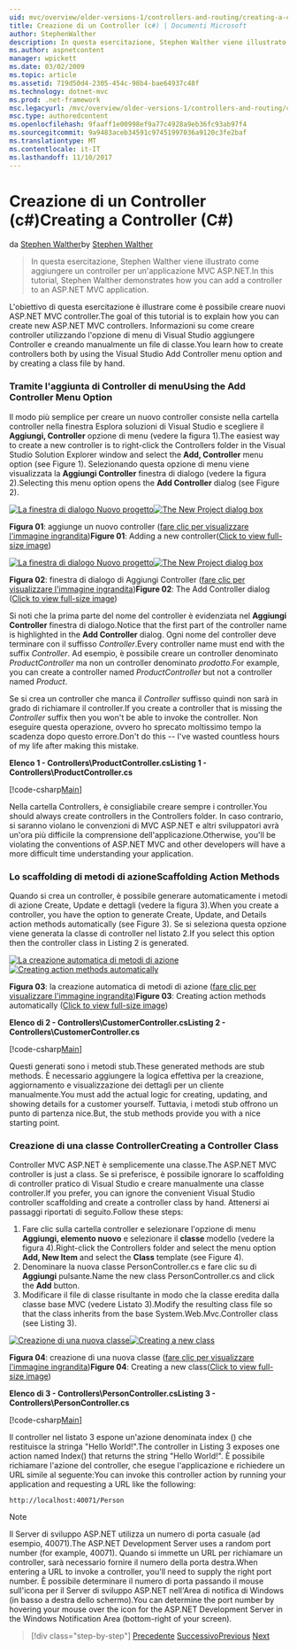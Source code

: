 ```yaml
---
uid: mvc/overview/older-versions-1/controllers-and-routing/creating-a-controller-cs
title: Creazione di un Controller (c#) | Documenti Microsoft
author: StephenWalther
description: In questa esercitazione, Stephen Walther viene illustrato come aggiungere un controller per un'applicazione MVC ASP.NET.
ms.author: aspnetcontent
manager: wpickett
ms.date: 03/02/2009
ms.topic: article
ms.assetid: 719d50d4-2305-454c-98b4-bae64937c48f
ms.technology: dotnet-mvc
ms.prod: .net-framework
msc.legacyurl: /mvc/overview/older-versions-1/controllers-and-routing/creating-a-controller-cs
msc.type: authoredcontent
ms.openlocfilehash: 9faaff1e00998ef9a77c4928a9eb36fc93ab97f4
ms.sourcegitcommit: 9a9483aceb34591c97451997036a9120c3fe2baf
ms.translationtype: MT
ms.contentlocale: it-IT
ms.lasthandoff: 11/10/2017
---
```

<a name="creating-a-controller-c"></a><span data-ttu-id="c9ef0-103">Creazione di un Controller (c#)</span><span class="sxs-lookup"><span data-stu-id="c9ef0-103">Creating a Controller (C#)</span></span>
====================
<span data-ttu-id="c9ef0-104">da [Stephen Walther](https://github.com/StephenWalther)</span><span class="sxs-lookup"><span data-stu-id="c9ef0-104">by [Stephen Walther](https://github.com/StephenWalther)</span></span>

> <span data-ttu-id="c9ef0-105">In questa esercitazione, Stephen Walther viene illustrato come aggiungere un controller per un'applicazione MVC ASP.NET.</span><span class="sxs-lookup"><span data-stu-id="c9ef0-105">In this tutorial, Stephen Walther demonstrates how you can add a controller to an ASP.NET MVC application.</span></span>


<span data-ttu-id="c9ef0-106">L'obiettivo di questa esercitazione è illustrare come è possibile creare nuovi ASP.NET MVC controller.</span><span class="sxs-lookup"><span data-stu-id="c9ef0-106">The goal of this tutorial is to explain how you can create new ASP.NET MVC controllers.</span></span> <span data-ttu-id="c9ef0-107">Informazioni su come creare controller utilizzando l'opzione di menu di Visual Studio aggiungere Controller e creando manualmente un file di classe.</span><span class="sxs-lookup"><span data-stu-id="c9ef0-107">You learn how to create controllers both by using the Visual Studio Add Controller menu option and by creating a class file by hand.</span></span>

### <a name="using-the-add-controller-menu-option"></a><span data-ttu-id="c9ef0-108">Tramite l'aggiunta di Controller di menu</span><span class="sxs-lookup"><span data-stu-id="c9ef0-108">Using the Add Controller Menu Option</span></span>

<span data-ttu-id="c9ef0-109">Il modo più semplice per creare un nuovo controller consiste nella cartella controller nella finestra Esplora soluzioni di Visual Studio e scegliere il **Aggiungi, Controller** opzione di menu (vedere la figura 1).</span><span class="sxs-lookup"><span data-stu-id="c9ef0-109">The easiest way to create a new controller is to right-click the Controllers folder in the Visual Studio Solution Explorer window and select the **Add, Controller** menu option (see Figure 1).</span></span> <span data-ttu-id="c9ef0-110">Selezionando questa opzione di menu viene visualizzata la **Aggiungi Controller** finestra di dialogo (vedere la figura 2).</span><span class="sxs-lookup"><span data-stu-id="c9ef0-110">Selecting this menu option opens the **Add Controller** dialog (see Figure 2).</span></span>


<span data-ttu-id="c9ef0-111">[![La finestra di dialogo Nuovo progetto](creating-a-controller-cs/_static/image1.jpg)](creating-a-controller-cs/_static/image1.png)</span><span class="sxs-lookup"><span data-stu-id="c9ef0-111">[![The New Project dialog box](creating-a-controller-cs/_static/image1.jpg)](creating-a-controller-cs/_static/image1.png)</span></span>

<span data-ttu-id="c9ef0-112">**Figura 01**: aggiunge un nuovo controller ([fare clic per visualizzare l'immagine ingrandita](creating-a-controller-cs/_static/image2.png))</span><span class="sxs-lookup"><span data-stu-id="c9ef0-112">**Figure 01**: Adding a new controller([Click to view full-size image](creating-a-controller-cs/_static/image2.png))</span></span>


<span data-ttu-id="c9ef0-113">[![La finestra di dialogo Nuovo progetto](creating-a-controller-cs/_static/image2.jpg)](creating-a-controller-cs/_static/image3.png)</span><span class="sxs-lookup"><span data-stu-id="c9ef0-113">[![The New Project dialog box](creating-a-controller-cs/_static/image2.jpg)](creating-a-controller-cs/_static/image3.png)</span></span>

<span data-ttu-id="c9ef0-114">**Figura 02**: finestra di dialogo di Aggiungi Controller ([fare clic per visualizzare l'immagine ingrandita](creating-a-controller-cs/_static/image4.png))</span><span class="sxs-lookup"><span data-stu-id="c9ef0-114">**Figure 02**: The Add Controller dialog ([Click to view full-size image](creating-a-controller-cs/_static/image4.png))</span></span>


<span data-ttu-id="c9ef0-115">Si noti che la prima parte del nome del controller è evidenziata nel **Aggiungi Controller** finestra di dialogo.</span><span class="sxs-lookup"><span data-stu-id="c9ef0-115">Notice that the first part of the controller name is highlighted in the **Add Controller** dialog.</span></span> <span data-ttu-id="c9ef0-116">Ogni nome del controller deve terminare con il suffisso *Controller*.</span><span class="sxs-lookup"><span data-stu-id="c9ef0-116">Every controller name must end with the suffix *Controller*.</span></span> <span data-ttu-id="c9ef0-117">Ad esempio, è possibile creare un controller denominato *ProductController* ma non un controller denominato *prodotto*.</span><span class="sxs-lookup"><span data-stu-id="c9ef0-117">For example, you can create a controller named *ProductController* but not a controller named *Product*.</span></span>


<span data-ttu-id="c9ef0-118">Se si crea un controller che manca il *Controller* suffisso quindi non sarà in grado di richiamare il controller.</span><span class="sxs-lookup"><span data-stu-id="c9ef0-118">If you create a controller that is missing the *Controller* suffix then you won't be able to invoke the controller.</span></span> <span data-ttu-id="c9ef0-119">Non eseguire questa operazione, ovvero ho sprecato moltissimo tempo la scadenza dopo questo errore.</span><span class="sxs-lookup"><span data-stu-id="c9ef0-119">Don't do this -- I've wasted countless hours of my life after making this mistake.</span></span>


<span data-ttu-id="c9ef0-120">**Elenco 1 - Controllers\ProductController.cs**</span><span class="sxs-lookup"><span data-stu-id="c9ef0-120">**Listing 1 - Controllers\ProductController.cs**</span></span>

[!code-csharp[Main](creating-a-controller-cs/samples/sample1.cs)]

<span data-ttu-id="c9ef0-121">Nella cartella Controllers, è consigliabile creare sempre i controller.</span><span class="sxs-lookup"><span data-stu-id="c9ef0-121">You should always create controllers in the Controllers folder.</span></span> <span data-ttu-id="c9ef0-122">In caso contrario, si saranno violano le convenzioni di MVC ASP.NET e altri sviluppatori avrà un'ora più difficile la comprensione dell'applicazione.</span><span class="sxs-lookup"><span data-stu-id="c9ef0-122">Otherwise, you'll be violating the conventions of ASP.NET MVC and other developers will have a more difficult time understanding your application.</span></span>

### <a name="scaffolding-action-methods"></a><span data-ttu-id="c9ef0-123">Lo scaffolding di metodi di azione</span><span class="sxs-lookup"><span data-stu-id="c9ef0-123">Scaffolding Action Methods</span></span>

<span data-ttu-id="c9ef0-124">Quando si crea un controller, è possibile generare automaticamente i metodi di azione Create, Update e dettagli (vedere la figura 3).</span><span class="sxs-lookup"><span data-stu-id="c9ef0-124">When you create a controller, you have the option to generate Create, Update, and Details action methods automatically (see Figure 3).</span></span> <span data-ttu-id="c9ef0-125">Se si seleziona questa opzione viene generata la classe di controller nel listato 2.</span><span class="sxs-lookup"><span data-stu-id="c9ef0-125">If you select this option then the controller class in Listing 2 is generated.</span></span>


<span data-ttu-id="c9ef0-126">[![La creazione automatica di metodi di azione](creating-a-controller-cs/_static/image3.jpg)](creating-a-controller-cs/_static/image5.png)</span><span class="sxs-lookup"><span data-stu-id="c9ef0-126">[![Creating action methods automatically](creating-a-controller-cs/_static/image3.jpg)](creating-a-controller-cs/_static/image5.png)</span></span>

<span data-ttu-id="c9ef0-127">**Figura 03**: la creazione automatica di metodi di azione ([fare clic per visualizzare l'immagine ingrandita](creating-a-controller-cs/_static/image6.png))</span><span class="sxs-lookup"><span data-stu-id="c9ef0-127">**Figure 03**: Creating action methods automatically ([Click to view full-size image](creating-a-controller-cs/_static/image6.png))</span></span>


<span data-ttu-id="c9ef0-128">**Elenco di 2 - Controllers\CustomerController.cs**</span><span class="sxs-lookup"><span data-stu-id="c9ef0-128">**Listing 2 - Controllers\CustomerController.cs**</span></span>

[!code-csharp[Main](creating-a-controller-cs/samples/sample2.cs)]

<span data-ttu-id="c9ef0-129">Questi generati sono i metodi stub.</span><span class="sxs-lookup"><span data-stu-id="c9ef0-129">These generated methods are stub methods.</span></span> <span data-ttu-id="c9ef0-130">È necessario aggiungere la logica effettiva per la creazione, aggiornamento e visualizzazione dei dettagli per un cliente manualmente.</span><span class="sxs-lookup"><span data-stu-id="c9ef0-130">You must add the actual logic for creating, updating, and showing details for a customer yourself.</span></span> <span data-ttu-id="c9ef0-131">Tuttavia, i metodi stub offrono un punto di partenza nice.</span><span class="sxs-lookup"><span data-stu-id="c9ef0-131">But, the stub methods provide you with a nice starting point.</span></span>

### <a name="creating-a-controller-class"></a><span data-ttu-id="c9ef0-132">Creazione di una classe Controller</span><span class="sxs-lookup"><span data-stu-id="c9ef0-132">Creating a Controller Class</span></span>

<span data-ttu-id="c9ef0-133">Controller MVC ASP.NET è semplicemente una classe.</span><span class="sxs-lookup"><span data-stu-id="c9ef0-133">The ASP.NET MVC controller is just a class.</span></span> <span data-ttu-id="c9ef0-134">Se si preferisce, è possibile ignorare lo scaffolding di controller pratico di Visual Studio e creare manualmente una classe controller.</span><span class="sxs-lookup"><span data-stu-id="c9ef0-134">If you prefer, you can ignore the convenient Visual Studio controller scaffolding and create a controller class by hand.</span></span> <span data-ttu-id="c9ef0-135">Attenersi ai passaggi riportati di seguito.</span><span class="sxs-lookup"><span data-stu-id="c9ef0-135">Follow these steps:</span></span>

1. <span data-ttu-id="c9ef0-136">Fare clic sulla cartella controller e selezionare l'opzione di menu **Aggiungi, elemento nuovo** e selezionare il **classe** modello (vedere la figura 4).</span><span class="sxs-lookup"><span data-stu-id="c9ef0-136">Right-click the Controllers folder and select the menu option **Add, New Item** and select the **Class** template (see Figure 4).</span></span>
2. <span data-ttu-id="c9ef0-137">Denominare la nuova classe PersonController.cs e fare clic su di **Aggiungi** pulsante.</span><span class="sxs-lookup"><span data-stu-id="c9ef0-137">Name the new class PersonController.cs and click the **Add** button.</span></span>
3. <span data-ttu-id="c9ef0-138">Modificare il file di classe risultante in modo che la classe eredita dalla classe base MVC (vedere Listato 3).</span><span class="sxs-lookup"><span data-stu-id="c9ef0-138">Modify the resulting class file so that the class inherits from the base System.Web.Mvc.Controller class (see Listing 3).</span></span>


<span data-ttu-id="c9ef0-139">[![Creazione di una nuova classe](creating-a-controller-cs/_static/image4.jpg)](creating-a-controller-cs/_static/image7.png)</span><span class="sxs-lookup"><span data-stu-id="c9ef0-139">[![Creating a new class](creating-a-controller-cs/_static/image4.jpg)](creating-a-controller-cs/_static/image7.png)</span></span>

<span data-ttu-id="c9ef0-140">**Figura 04**: creazione di una nuova classe ([fare clic per visualizzare l'immagine ingrandita](creating-a-controller-cs/_static/image8.png))</span><span class="sxs-lookup"><span data-stu-id="c9ef0-140">**Figure 04**: Creating a new class([Click to view full-size image](creating-a-controller-cs/_static/image8.png))</span></span>


<span data-ttu-id="c9ef0-141">**Elenco di 3 - Controllers\PersonController.cs**</span><span class="sxs-lookup"><span data-stu-id="c9ef0-141">**Listing 3 - Controllers\PersonController.cs**</span></span>

[!code-csharp[Main](creating-a-controller-cs/samples/sample3.cs)]

<span data-ttu-id="c9ef0-142">Il controller nel listato 3 espone un'azione denominata index () che restituisce la stringa "Hello World!".</span><span class="sxs-lookup"><span data-stu-id="c9ef0-142">The controller in Listing 3 exposes one action named Index() that returns the string "Hello World!".</span></span> <span data-ttu-id="c9ef0-143">È possibile richiamare l'azione del controller, che esegue l'applicazione e richiedere un URL simile al seguente:</span><span class="sxs-lookup"><span data-stu-id="c9ef0-143">You can invoke this controller action by running your application and requesting a URL like the following:</span></span>

`http://localhost:40071/Person`

> [!NOTE] 
> 
> <span data-ttu-id="c9ef0-144">Il Server di sviluppo ASP.NET utilizza un numero di porta casuale (ad esempio, 40071).</span><span class="sxs-lookup"><span data-stu-id="c9ef0-144">The ASP.NET Development Server uses a random port number (for example, 40071).</span></span> <span data-ttu-id="c9ef0-145">Quando si immette un URL per richiamare un controller, sarà necessario fornire il numero della porta destra.</span><span class="sxs-lookup"><span data-stu-id="c9ef0-145">When entering a URL to invoke a controller, you'll need to supply the right port number.</span></span> <span data-ttu-id="c9ef0-146">È possibile determinare il numero di porta passando il mouse sull'icona per il Server di sviluppo ASP.NET nell'Area di notifica di Windows (in basso a destra dello schermo).</span><span class="sxs-lookup"><span data-stu-id="c9ef0-146">You can determine the port number by hovering your mouse over the icon for the ASP.NET Development Server in the Windows Notification Area (bottom-right of your screen).</span></span>

>[!div class="step-by-step"]
<span data-ttu-id="c9ef0-147">[Precedente](adding-dynamic-content-to-a-cached-page-cs.md)
[Successivo](creating-an-action-cs.md)</span><span class="sxs-lookup"><span data-stu-id="c9ef0-147">[Previous](adding-dynamic-content-to-a-cached-page-cs.md)
[Next](creating-an-action-cs.md)</span></span>
